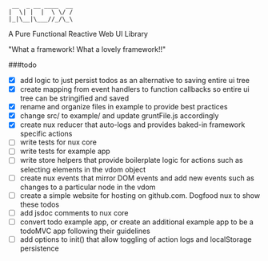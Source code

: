 
     __  _ __ ____  __
    |  \| |  |  \ \/ /
    |_|\__|\___//_/\_\


A Pure Functional Reactive Web UI Library

"What a framework! What a lovely framework!!"


###todo

- [x] add logic to just persist todos as an alternative to saving entire ui tree
- [x] create mapping from event handlers to function callbacks so entire ui tree can be stringified and saved
- [x] rename and organize files in example to provide best practices
- [x] change src/ to example/ and update gruntFile.js accordingly
- [x] create nux reducer that auto-logs and provides baked-in framework specific actions
- [ ] write tests for nux core
- [ ] write tests for example app
- [ ] write store helpers that provide boilerplate logic for actions such as selecting elements in the vdom object
- [ ] create nux events that mirror DOM events and add new events such as changes to a particular node in the vdom
- [ ] create a simple website for hosting on github.com. Dogfood nux to show these todos
- [ ] add jsdoc comments to nux core
- [ ] convert todo example app, or create an additional example app to be a todoMVC app following their guidelines
- [ ] add options to init() that allow toggling of action logs and localStorage persistence
